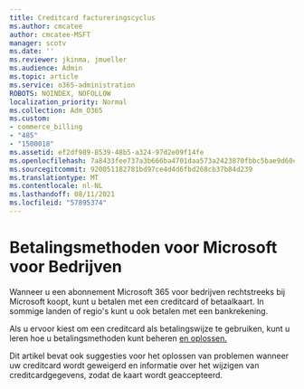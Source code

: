 ```yaml
---
title: Creditcard factureringscyclus
ms.author: cmcatee
author: cmcatee-MSFT
manager: scotv
ms.date: ''
ms.reviewer: jkinma, jmueller
ms.audience: Admin
ms.topic: article
ms.service: o365-administration
ROBOTS: NOINDEX, NOFOLLOW
localization_priority: Normal
ms.collection: Adm_O365
ms.custom:
- commerce_billing
- "485"
- "1500018"
ms.assetid: ef2df989-8539-48b5-a324-97d2e09f14fe
ms.openlocfilehash: 7a8433fee737a3b666ba4701daa573a2423870fbbc5bae9d60ca7e5df226b843
ms.sourcegitcommit: 920051182781bd97ce4d4d6fbd268cb37b84d239
ms.translationtype: MT
ms.contentlocale: nl-NL
ms.lasthandoff: 08/11/2021
ms.locfileid: "57895374"
---
```

# <a name="payment-methods-for-microsoft-for-business"></a>Betalingsmethoden voor Microsoft voor Bedrijven

Wanneer u een abonnement Microsoft 365 voor bedrijven rechtstreeks bij Microsoft koopt, kunt u betalen met een creditcard of betaalkaart. In sommige landen of regio's kunt u ook betalen met een bankrekening.
  
Als u ervoor kiest om een creditcard als betalingswijze te gebruiken, kunt u leren hoe u betalingsmethoden kunt beheren [en oplossen.](https://docs.microsoft.com/microsoft-365/commerce/billing-and-payments/manage-payment-methods)
  
Dit artikel bevat ook suggesties voor het oplossen van problemen wanneer uw creditcard wordt geweigerd en informatie over het wijzigen van creditcardgegevens, zodat de kaart wordt geaccepteerd.